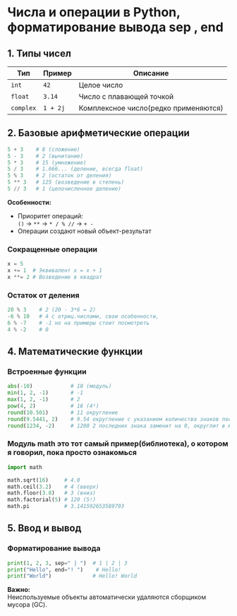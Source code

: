 # Числа и операции в Python, форматирование вывода sep , end

## 1. Типы чисел

| Тип       | Пример     | Описание                             |
|-----------|------------|--------------------------------------|
| `int`     | `42`       | Целое число                          |
| `float`   | `3.14`     | Число с плавающей точкой             |
| `complex` | `1 + 2j`   | Комплексное число(редко применяются) |

## 2. Базовые арифметические операции

```python
5 + 3    # 8 (сложение)
5 - 3    # 2 (вычитание)
5 * 3    # 15 (умножение)
5 / 3    # 1.666... (деление, всегда float)
5 % 3    # 2 (остаток от деления)
5 ** 3   # 125 (возведение в степень)
5 // 3   # 1 (целочисленное деление)
```

**Особенности:**

- Приоритет операций:  
  `()` → `**` → `* / % //` → `+ -`
- Операции создают новый объект-результат


### Сокращенные операции
```python
x = 5
x += 1  # Эквивалент x = x + 1
x **= 2 # Возведение в квадрат
```

### Остаток от деления
```python
20 % 3    # 2 (20 - 3*6 = 2)
-6 % 10   # 4 с отриц.числами, свои особенности, 
6 % -7    # -1 но на примеры стоит посмотреть
4 % -2    # 0
```

## 4. Математические функции

### Встроенные функции
```python
abs(-10)            # 10 (модуль)
min(1, 2, -1)       # -1
max(1, 2, -1)       # 2
pow(4, 2)           # 16 (4²)
round(10.501)       # 11 округление 
round(9.5441, 2)    # 9.54 округление с указанием количества знаков после запятой (в этом примере 2)
round(1234, -2)     # 1200 2 последних знака заменит на 0, округлит в меньшую сторону цифры 3 и 4
```

### Модуль math это тот самый пример(библиотека), о котором я говорил, пока просто ознакомься
```python
import math

math.sqrt(16)     # 4.0  
math.ceil(3.2)    # 4 (вверх)
math.floor(3.8)   # 3 (вниз)
math.factorial(5) # 120 (5!)
math.pi           # 3.141592653589793
```

## 5. Ввод и вывод

### Форматирование вывода
```python
print(1, 2, 3, sep=" | ")  # 1 | 2 | 3
print("Hello", end="! ")    # Hello! 
print("World")             # Hello! World
```


**Важно:**  
Неиспользуемые объекты автоматически удаляются сборщиком мусора (GC).

